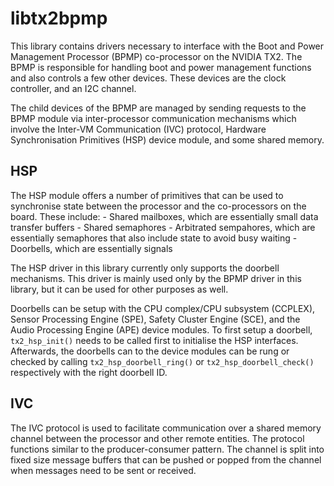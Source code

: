 <!--
 Copright 2019, Data61
 Commonwealth Scientific and Industrial Research Organisation (CSIRO)
 ABN 41 687 119 230.

 This software may be distributed and modified according to the terms of
 the GNU General Public License version 2. Note that NO WARRANTY is provided.
 See "LICENSE_GPLv2.txt" for details.

 @TAG(DATA61_GPL)
-->

libtx2bpmp
==========

This library contains drivers necessary to interface with the Boot and Power
Management Processor (BPMP) co-processor on the NVIDIA TX2. The BPMP is
responsible for handling boot and power management functions and also controls
a few other devices. These devices are the clock controller, and an I2C
channel.

The child devices of the BPMP are managed by sending requests to the BPMP
module via inter-processor communication mechanisms which involve the Inter-VM
Communication (IVC) protocol, Hardware Synchronisation Primitives (HSP) device
module, and some shared memory.

HSP
---

The HSP module offers a number of primitives that can be used to synchronise
state between the processor and the co-processors on the board. These include:
    - Shared mailboxes, which are essentially small data transfer buffers
    - Shared semaphores
    - Arbitrated sempahores, which are essentially semaphores that also include
      state to avoid busy waiting
    - Doorbells, which are essentially signals 

The HSP driver in this library currently only supports the doorbell mechanisms.
This driver is mainly used only by the BPMP driver in this library, but it can
be used for other purposes as well.

Doorbells can be setup with the CPU complex/CPU subsystem (CCPLEX), Sensor
Processing Engine (SPE), Safety Cluster Engine (SCE), and the Audio Processing
Engine (APE) device modules. To first setup a doorbell, `tx2_hsp_init()` needs
to be called first to initialise the HSP interfaces. Afterwards, the doorbells
can to the device modules can be rung or checked by calling
`tx2_hsp_doorbell_ring()` or `tx2_hsp_doorbell_check()` respectively with the
right doorbell ID.

IVC
---

The IVC protocol is used to facilitate communication over a shared memory
channel between the processor and other remote entities. The protocol functions
similar to the producer-consumer pattern. The channel is split into fixed size
message buffers that can be pushed or popped from the channel when messages
need to be sent or received.

